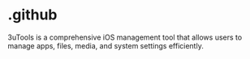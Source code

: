 # .github
3uTools is a comprehensive iOS management tool that allows users to manage apps, files, media, and system settings efficiently.
